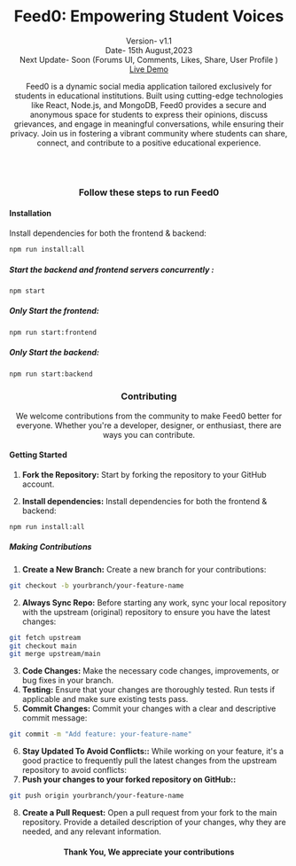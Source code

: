 <h1 align="center">Feed0: Empowering Student Voices</h1>
<p align="center">Version- v1.1 <br>Date- 15th August,2023 <br>Next Update- Soon (Forums UI, Comments, Likes, Share, User Profile ) <br>
<a href="https://feed0.netlify.app">Live Demo</a></p>

<p align="center">Feed0 is a dynamic social media application tailored exclusively for students in educational institutions. Built using cutting-edge technologies like React, Node.js, and MongoDB, Feed0 provides a secure and anonymous space for students to express their opinions, discuss grievances, and engage in meaningful conversations, while ensuring their privacy. Join us in fostering a vibrant community where students can share, connect, and contribute to a positive educational experience.</p>

<br><br>

<h3 align="center">Follow these steps to run Feed0</h3>

#### Installation

Install dependencies for both the frontend & backend:

```bash
npm run install:all
```

##### Start the backend and frontend servers concurrently :

```bash
npm start
```

##### Only Start the frontend:

```bash
npm run start:frontend
```

##### Only Start the backend:

```bash
npm run start:backend
```

<h3 align="center">Contributing</h3>
<p align="center">We welcome contributions from the community to make Feed0 better for everyone. Whether you're a developer, designer, or enthusiast, there are ways you can contribute.</p>

#### Getting Started

1. **Fork the Repository:** Start by forking the repository to your GitHub account.

1. **Install dependencies:** Install dependencies for both the frontend & backend:

```bash
npm run install:all
```

##### Making Contributions

1. **Create a New Branch:** Create a new branch for your contributions:

```bash
git checkout -b yourbranch/your-feature-name

```

2. **Always Sync Repo:** Before starting any work, sync your local repository with the upstream (original) repository to ensure you have the latest changes:

```bash
git fetch upstream
git checkout main
git merge upstream/main

```

3. **Code Changes:** Make the necessary code changes, improvements, or bug fixes in your branch.
4. **Testing:** Ensure that your changes are thoroughly tested. Run tests if applicable and make sure existing tests pass.
5. **Commit Changes:** Commit your changes with a clear and descriptive commit message:

```bash
git commit -m "Add feature: your-feature-name"


```

6. **Stay Updated To Avoid Conflicts::** While working on your feature, it's a good practice to frequently pull the latest changes from the upstream repository to avoid conflicts:
7. **Push your changes to your forked repository on GitHub::**

```bash
git push origin yourbranch/your-feature-name


```

8. **Create a Pull Request:** Open a pull request from your fork to the main repository. Provide a detailed description of your changes, why they are needed, and any relevant information.

<h4 align="center">Thank You, We appreciate your contributions</h4>

